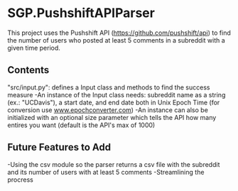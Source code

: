 # SGP.PushshiftAPIParser
This project uses the Pushshift API (https://github.com/pushshift/api) to find the number of users who posted at least 5 comments in a subreddit with a given time period.

## Contents
"src/input.py": defines a Input class and methods to find the success measure
  -An instance of the Input class needs: subreddit name as a string (ex.: "UCDavis"), a start date, and end date both in Unix Epoch Time (for conversion use www.epochconverter.com)
  -An instance can also be initialized with an optional size parameter which tells the API how many entires you want (default is the API's max of 1000)

## Future Features to Add
-Using the csv module so the parser returns a csv file with the subreddit and its number of users with at least 5 comments
-Streamlining the procress


